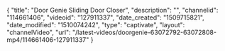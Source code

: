 {
    "title": "Door Genie Sliding Door Closer",
    "description": "",
    "channelid": "114661406",
    "videoid": "127911337",
    "date_created": "1509715821",
    "date_modified": "1510074242",
    "type": "captivate",
    "layout": "channelVideo",
    "url": "\/latest-videos\/doorgenie-63072792-63072808-mp4\/114661406-127911337"
}